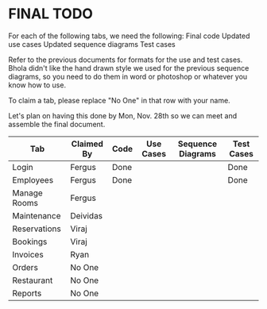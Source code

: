 # FINAL TODO

For each of the following tabs, we need the following:
Final code
Updated use cases
Updated sequence diagrams
Test cases

Refer to the previous documents for formats for the use and test cases.
Bhola didn't like the hand drawn style we used for the previous sequence diagrams, so you need to do them in word or photoshop or whatever you know how to use.

To claim a tab, please replace "No One" in that row with your name.

Let's plan on having this done by Mon, Nov. 28th so we can meet and assemble the final document.

Tab | Claimed By | Code | Use Cases | Sequence Diagrams | Test Cases
--- | --- | --- | --- | --- | ---
Login | Fergus | Done | | | Done
Employees | Fergus | Done | | | Done
Manage Rooms | Fergus | | | | 
Maintenance | Deividas | | | | 
Reservations | Viraj | | | | 
Bookings | Viraj | | | | 
Invoices | Ryan | | | | 
Orders | No One | | | | 
Restaurant | No One | | | | 
Reports | No One | | | | 
